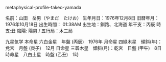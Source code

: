 metaphysical-profile-takeo-yamada

名前：山田　岳男（やまだ　たけお）
生年月日：1976年12月8日
旧暦年月： 1976年10月18日
出生時間： 01:38AM
出生地：釧路、北海道
年干支：丙辰
時支:丑
陰陽: 陽男 / 五行局：木三局

九星気学
本命星	六白金星　年盤 (丙辰)　1976年
月命星	四緑木星　傾斜(年)：兌宮　月盤 (庚子)　12月
日命星	三碧木星　傾斜(月)：乾宮　日盤 (甲午)　8日
時命星　八白土星　時盤 (乙丑)　1時